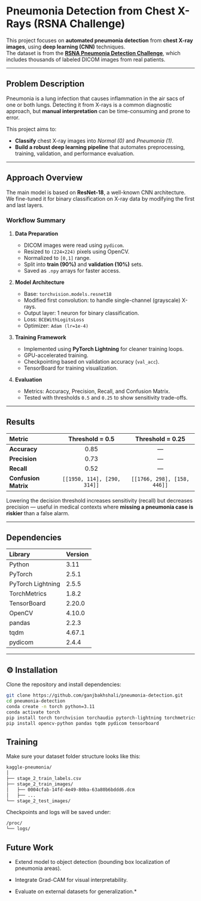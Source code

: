 #  Pneumonia Detection from Chest X-Rays (RSNA Challenge)

This project focuses on **automated pneumonia detection** from **chest X-ray images**, using **deep learning (CNN)** techniques.  
The dataset is from the [**RSNA Pneumonia Detection Challenge**](https://www.kaggle.com/competitions/rsna-pneumonia-detection-challenge/), which includes thousands of labeled DICOM images from real patients.

---

##  Problem Description

Pneumonia is a lung infection that causes inflammation in the air sacs of one or both lungs. Detecting it from X-rays is a common diagnostic approach, but **manual interpretation** can be time-consuming and prone to error.

This project aims to:
- **Classify** chest X-ray images into *Normal (0)* and *Pneumonia (1)*.
- **Build a robust deep learning pipeline** that automates preprocessing, training, validation, and performance evaluation.

---

##  Approach Overview

The main model is based on **ResNet-18**, a well-known CNN architecture.  
We fine-tuned it for binary classification on X-ray data by modifying the first and last layers.

###  Workflow Summary

1. **Data Preparation**
   - DICOM images were read using `pydicom`.
   - Resized to `(224×224)` pixels using OpenCV.
   - Normalized to `[0,1]` range.
   - Split into **train (90%)** and **validation (10%)** sets.
   - Saved as `.npy` arrays for faster access.

2. **Model Architecture**
   - Base: `torchvision.models.resnet18`
   - Modified first convolution: to handle single-channel (grayscale) X-rays.
   - Output layer: 1 neuron for binary classification.
   - Loss: `BCEWithLogitsLoss`
   - Optimizer: `Adam (lr=1e-4)`

3. **Training Framework**
   - Implemented using **PyTorch Lightning** for cleaner training loops.
   - GPU-accelerated training.
   - Checkpointing based on validation accuracy (`val_acc`).
   - TensorBoard for training visualization.

4. **Evaluation**
   - Metrics: Accuracy, Precision, Recall, and Confusion Matrix.
   - Tested with thresholds `0.5` and `0.25` to show sensitivity trade-offs.

---

##  Results

| Metric | Threshold = 0.5 | Threshold = 0.25 |
|:--|:--:|:--:|
| **Accuracy** | 0.85 | — |
| **Precision** | 0.73 | — |
| **Recall** | 0.52 | — |
| **Confusion Matrix** | `[[1950, 114], [290, 314]]` | `[[1766, 298], [158, 446]]` |

 Lowering the decision threshold increases sensitivity (recall) but decreases precision — useful in medical contexts where **missing a pneumonia case is riskier** than a false alarm.

---

##  Dependencies

| Library | Version |
|:--|:--|
| Python | 3.11 |
| PyTorch | 2.5.1 |
| PyTorch Lightning | 2.5.5 |
| TorchMetrics | 1.8.2 |
| TensorBoard | 2.20.0 |
| OpenCV | 4.10.0 |
| pandas | 2.2.3 |
| tqdm | 4.67.1 |
| pydicom | 2.4.4 |

---

## ⚙️ Installation

Clone the repository and install dependencies:

```bash
git clone https://github.com/ganjbakhshali/pneumonia-detection.git
cd pneumonia-detection
conda create -n torch python=3.11
conda activate torch
pip install torch torchvision torchaudio pytorch-lightning torchmetrics
pip install opencv-python pandas tqdm pydicom tensorboard
```
##  Training

Make sure your dataset folder structure looks like this:

```bash
kaggle-pneumonia/
│
├── stage_2_train_labels.csv
├── stage_2_train_images/
│   ├── 0004cfab-14fd-4e49-80ba-63a80b6bddd6.dcm
│   ├── ...
└── stage_2_test_images/
```

Checkpoints and logs will be saved under:
```bash
/proc/
└── logs/
```

##  Future Work

* Extend model to object detection (bounding box localization of pneumonia areas).

* Integrate Grad-CAM for visual interpretability.

* Evaluate on external datasets for generalization.*

